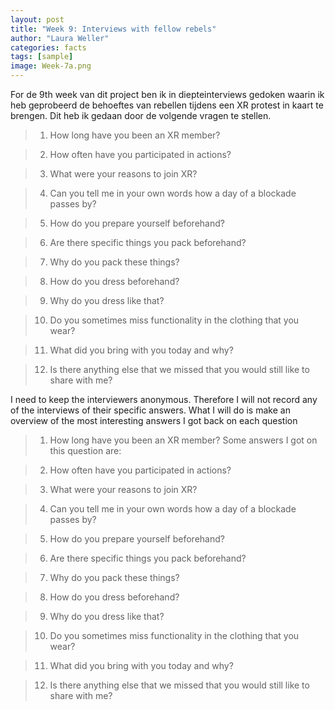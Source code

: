 ```yaml
---
layout: post
title: "Week 9: Interviews with fellow rebels"
author: "Laura Weller"
categories: facts
tags: [sample]
image: Week-7a.png
---
```


For de 9th week van dit project ben ik in diepteinterviews gedoken waarin ik heb geprobeerd de behoeftes van rebellen tijdens een XR protest in kaart te brengen. Dit heb ik gedaan door de volgende vragen te stellen.

> 1. How long have you been an XR member?

> 2. How often have you participated in actions?

> 3. What were your reasons to join XR?

> 4. Can you tell me in your own words how a day of a blockade passes by?

> 5. How do you prepare yourself beforehand?

> 6. Are there specific things you pack beforehand?

> 7. Why do you pack these things?

> 8. How do you dress beforehand? 

> 9. Why do you dress like that?

> 10. Do you sometimes miss functionality in the clothing that you wear? 

> 11. What did you bring with you today and why?

> 12. Is there anything else that we missed that you would still like to share with me? 

I need to keep the interviewers anonymous. Therefore I will not record any of the interviews of their specific answers. What I will do is make an overview of the most interesting answers I got back on each question


> 1. How long have you been an XR member?
> Some answers I got on this question are:

> 2. How often have you participated in actions?

> 3. What were your reasons to join XR?

> 4. Can you tell me in your own words how a day of a blockade passes by?

> 5. How do you prepare yourself beforehand?

> 6. Are there specific things you pack beforehand?

> 7. Why do you pack these things?

> 8. How do you dress beforehand? 

> 9. Why do you dress like that?

> 10. Do you sometimes miss functionality in the clothing that you wear? 

> 11. What did you bring with you today and why?

> 12. Is there anything else that we missed that you would still like to share with me? 

